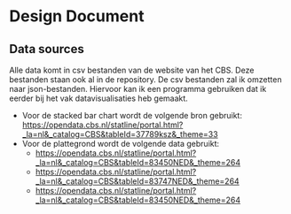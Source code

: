 # Design Document

## Data sources
Alle data komt in csv bestanden van de website van het CBS. Deze bestanden staan ook al in de repository. De csv bestanden zal ik omzetten naar json-bestanden. Hiervoor kan ik een programma gebruiken dat ik eerder bij het vak datavisualisaties heb gemaakt.
* Voor de stacked bar chart wordt de volgende bron gebruikt: https://opendata.cbs.nl/statline/portal.html?_la=nl&_catalog=CBS&tableId=37789ksz&_theme=33
* Voor de plattegrond wordt de volgende data gebruikt:
  * https://opendata.cbs.nl/statline/portal.html?_la=nl&_catalog=CBS&tableId=83450NED&_theme=264
  * https://opendata.cbs.nl/statline/portal.html?_la=nl&_catalog=CBS&tableId=83747NED&_theme=264
  * https://opendata.cbs.nl/statline/portal.html?_la=nl&_catalog=CBS&tableId=83450NED&_theme=264
